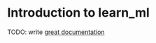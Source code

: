 # Introduction to learn_ml

TODO: write [great documentation](http://jacobian.org/writing/great-documentation/what-to-write/)
